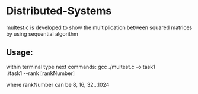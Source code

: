 # Distributed-Systems
multest.c is developed to show the multiplication between squared matrices by using sequential algorithm

## Usage:
within terminal type next commands:
gcc ./multest.c -o task1 \
./task1 --rank [rankNumber]

where rankNumber can be 8, 16, 32...1024
